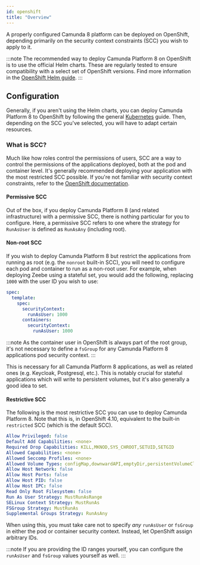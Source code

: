 ```yaml
---
id: openshift
title: "Overview"
---
```


A properly configured Camunda 8 platform can be deployed on OpenShift, depending primarily on the security context constraints (SCC) you wish to apply to it.

:::note
The recommended way to deploy Camunda Platform 8 on OpenShift is to use the official Helm charts. These are regularly tested to ensure compatibility with a select set of OpenShift versions. Find more information in the [OpenShift Helm guide](./openshift-helm.md).
:::

## Configuration

Generally, if you aren't using the Helm charts, you can deploy Camunda Platform 8 to OpenShift by following the general [Kubernetes](./kubernetes.md) guide. Then, depending on the SCC you've selected, you will have to adapt certain resources.

### What is SCC?

Much like how roles control the permissions of users, SCC are a way to control the permissions of the applications deployed, both at the pod and container level. It's generally recommended deploying your application with the most restricted SCC possible. If you're not familiar with security context constraints, refer to the [OpenShift documentation](https://docs.openshift.com/container-platform/latest/authentication/managing-security-context-constraints.html).

#### Permissive SCC

Out of the box, if you deploy Camunda Platform 8 (and related infrastructure) with a permissive SCC, there is nothing particular for you to configure. Here, a permissive SCC refers to one where the strategy for `RunAsUser` is defined as `RunAsAny` (including root).

#### Non-root SCC

If you wish to deploy Camunda Platform 8 but restrict the applications from running as root (e.g. the `nonroot` built-in SCC), you will need to configure each pod and container to run as a non-root user. For example, when deploying Zeebe using a stateful set, you would add the following, replacing `1000` with the user ID you wish to use:

```yaml
spec:
  template:
    spec:
      securityContext:
        runAsUser: 1000
      containers:
        securityContext:
          runAsUser: 1000
```

:::note
As the container user in OpenShift is always part of the root group, it's not necessary to define a `fsGroup` for any Camunda Platform 8 applications pod security context.
:::

This is necessary for all Camunda Platform 8 applications, as well as related ones (e.g. Keycloak, Postgresql, etc.). This is notably crucial for stateful applications which will write to persistent volumes, but it's also generally a good idea to set.

#### Restrictive SCC

The following is the most restrictive SCC you can use to deploy Camunda Platform 8. Note that this is, in OpenShift 4.10, equivalent to the built-in `restricted` SCC (which is the default SCC).

```yaml
Allow Privileged: false
Default Add Capabilities: <none>
Required Drop Capabilities: KILL,MKNOD,SYS_CHROOT,SETUID,SETGID
Allowed Capabilities: <none>
Allowed Seccomp Profiles: <none>
Allowed Volume Types: configMap,downwardAPI,emptyDir,persistentVolumeClaim,projected,secret
Allow Host Network: false
Allow Host Ports: false
Allow Host PID: false
Allow Host IPC: false
Read Only Root Filesystem: false
Run As User Strategy: MustRunAsRange
SELinux Context Strategy: MustRunAs
FSGroup Strategy: MustRunAs
Supplemental Groups Strategy: RunAsAny
```

When using this, you must take care not to specify _any_ `runAsUser` or `fsGroup` in either the pod or container security context. Instead, let OpenShift assign arbitrary IDs.

:::note
If you are providing the ID ranges yourself, you can configure the `runAsUser` and `fsGroup` values yourself as well.
:::
